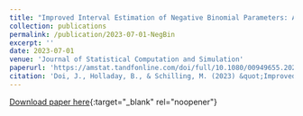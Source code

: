 ```yaml
---
title: "Improved Interval Estimation of Negative Binomial Parameters: A Coverage Probability Approach"
collection: publications
permalink: /publication/2023-07-01-NegBin
excerpt: ''
date: 2023-07-01
venue: 'Journal of Statistical Computation and Simulation'
paperurl: 'https://amstat.tandfonline.com/doi/full/10.1080/00949655.2023.2235046'
citation: 'Doi, J., Holladay, B., & Schilling, M. (2023) &quot;Improved Interval Estimation of Negative Binomial Parameters: A Coverage Probability Approach,&quot; <i>Journal of Statistical Computation and Simulation</i>'
---
```

[Download paper here](https://amstat.tandfonline.com/doi/full/10.1080/00949655.2023.2235046){:target="_blank" rel="noopener"}
